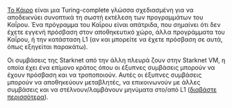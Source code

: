 [Το Κάιρο](https://medium.com/starkware/hello-cairo-3cb43b13b209) είναι μια Turing-complete γλώσσα σχεδιασμένη για να αποδεικνύει συνοπτικά τη σωστή εκτέλεση των προγραμμάτων του Καΐρου. Ένα πρόγραμμα του Καΐρου είναι απάτριδα, που σημαίνει ότι δεν έχετε εγγενή πρόσβαση στον αποθηκευτικό χώρο, άλλα προγράμματα του Καΐρου, ή την κατάσταση L1 (αν και μπορείτε να έχετε πρόσβαση σε αυτά, όπως εξηγείται παρακάτω). 

Οι συμβάσεις της Starknet από την άλλη πλευρά ζουν στην Starknet VM, η οποία έχει ένα επίμονο κράτος όπου οι έξυπνες συμβάσεις μπορούν να έχουν πρόσβαση και να τροποποιούν. Αυτές οι έξυπνες συμβάσεις μπορούν να αποθηκεύουν μεταβλητές, να επικοινωνούν με άλλες συμβάσεις και να στέλνουν/λαμβάνουν μηνύματα στο/από L1 ([διαβάστε περισσότερα](https://www.cairo-lang.org/docs/hello_starknet/index.html)).